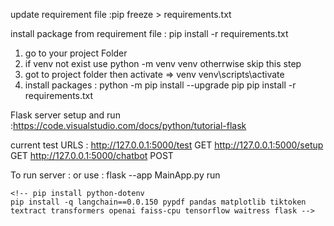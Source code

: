 


update requirement file :pip freeze > requirements.txt

install package from requirement file :
pip install -r requirements.txt




1.   go to your project Folder 
2.  if venv not exist use python -m venv venv   otherrwise skip this step
2.  got to project folder then activate => venv venv\scripts\activate
4.  install packages :
    python -m pip install --upgrade pip
    pip install -r requirements.txt

Flask server setup and run :https://code.visualstudio.com/docs/python/tutorial-flask

current test URLS :
http://127.0.0.1:5000/test     GET
http://127.0.0.1:5000/setup    GET
http://127.0.0.1:5000/chatbot  POST


To run server :
or use : flask --app MainApp.py  run




    <!-- pip install python-dotenv
	pip install -q langchain==0.0.150 pypdf pandas matplotlib tiktoken textract transformers openai faiss-cpu tensorflow waitress flask -->
	
	